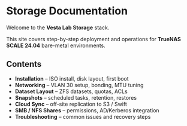 # Storage Documentation

Welcome to the **Vesta Lab Storage** stack.

This site covers step-by-step deployment and operations for **TrueNAS SCALE 24.04** bare-metal environments.

## Contents

- **Installation** – ISO install, disk layout, first boot  
- **Networking** – VLAN 30 setup, bonding, MTU tuning  
- **Dataset Layout** – ZFS datasets, quotas, ACLs  
- **Snapshots** – scheduled tasks, retention, restores  
- **Cloud Sync** – off-site replication to S3 / Swift  
- **SMB / NFS Shares** – permissions, AD/Kerberos integration  
- **Troubleshooting** – common issues and recovery steps
